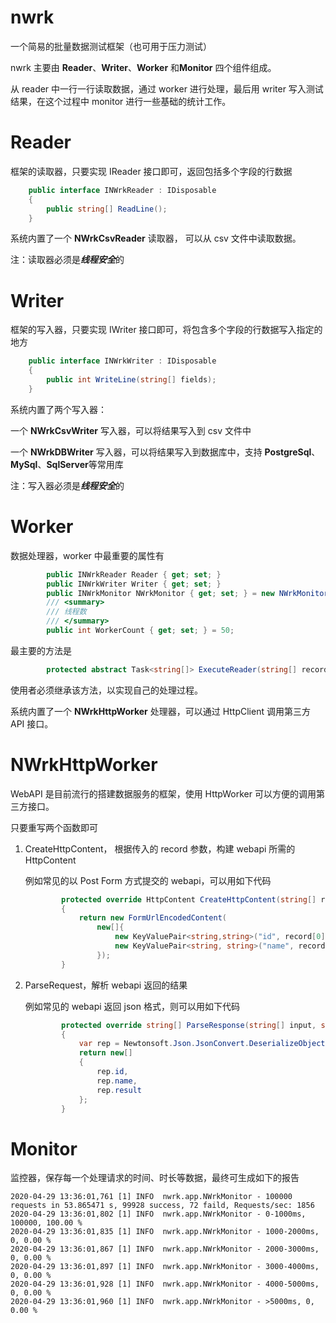 # nwrk
一个简易的批量数据测试框架（也可用于压力测试）



nwrk 主要由 **Reader**、**Writer**、**Worker** 和**Monitor** 四个组件组成。

从 reader 中一行一行读取数据，通过 worker 进行处理，最后用 writer 写入测试结果，在这个过程中 monitor 进行一些基础的统计工作。



# Reader

框架的读取器，只要实现 IReader 接口即可，返回包括多个字段的行数据

```c#
    public interface INWrkReader : IDisposable
    {   
        public string[] ReadLine();
    }
```

系统内置了一个 **NWrkCsvReader** 读取器， 可以从 csv 文件中读取数据。

注：读取器必须是***线程安全***的



# Writer

框架的写入器，只要实现 IWriter 接口即可，将包含多个字段的行数据写入指定的地方

```c#
    public interface INWrkWriter : IDisposable
    {
        public int WriteLine(string[] fields);
    }
```

系统内置了两个写入器：

一个 **NWrkCsvWriter** 写入器，可以将结果写入到 csv 文件中

一个 **NWrkDBWriter** 写入器，可以将结果写入到数据库中，支持 **PostgreSql**、**MySql**、**SqlServer**等常用库

注：写入器必须是***线程安全***的



# Worker

数据处理器，worker 中最重要的属性有

```c#
        public INWrkReader Reader { get; set; }
        public INWrkWriter Writer { get; set; }
        public INWrkMonitor NWrkMonitor { get; set; } = new NWrkMonitor();
        /// <summary>
        /// 线程数
        /// </summary>
        public int WorkerCount { get; set; } = 50;
```

最主要的方法是

```c#
        protected abstract Task<string[]> ExecuteReader(string[] record);
```

使用者必须继承该方法，以实现自己的处理过程。

系统内置了一个 **NWrkHttpWorker** 处理器，可以通过 HttpClient 调用第三方 API 接口。



# NWrkHttpWorker

WebAPI 是目前流行的搭建数据服务的框架，使用 HttpWorker 可以方便的调用第三方接口。

只要重写两个函数即可

1. CreateHttpContent， 根据传入的 record 参数，构建 webapi 所需的 HttpContent

   例如常见的以 Post Form 方式提交的 webapi，可以用如下代码

   ```c#
           protected override HttpContent CreateHttpContent(string[] record)
           {
               return new FormUrlEncodedContent(
                   new[]{
                       new KeyValuePair<string,string>("id", record[0]),
                       new KeyValuePair<string, string>("name", record[1])
                   });
           }
   ```

   

2. ParseRequest，解析 webapi 返回的结果

   例如常见的 webapi 返回 json 格式，则可以用如下代码

   ```c#
           protected override string[] ParseResponse(string[] input, string content)
           {
               var rep = Newtonsoft.Json.JsonConvert.DeserializeObject<NWrkResponse>(content);
               return new[]
               {
                   rep.id,
                   rep.name,
                   rep.result
               };
           }
   ```



# Monitor

监控器，保存每一个处理请求的时间、时长等数据，最终可生成如下的报告

```shell
2020-04-29 13:36:01,761 [1] INFO  nwrk.app.NWrkMonitor - 100000 requests in 53.865471 s, 99928 success, 72 faild, Requests/sec: 1856
2020-04-29 13:36:01,802 [1] INFO  nwrk.app.NWrkMonitor - 0-1000ms, 100000, 100.00 %
2020-04-29 13:36:01,835 [1] INFO  nwrk.app.NWrkMonitor - 1000-2000ms, 0, 0.00 %
2020-04-29 13:36:01,867 [1] INFO  nwrk.app.NWrkMonitor - 2000-3000ms, 0, 0.00 %
2020-04-29 13:36:01,897 [1] INFO  nwrk.app.NWrkMonitor - 3000-4000ms, 0, 0.00 %
2020-04-29 13:36:01,928 [1] INFO  nwrk.app.NWrkMonitor - 4000-5000ms, 0, 0.00 %
2020-04-29 13:36:01,960 [1] INFO  nwrk.app.NWrkMonitor - >5000ms, 0, 0.00 %
```

